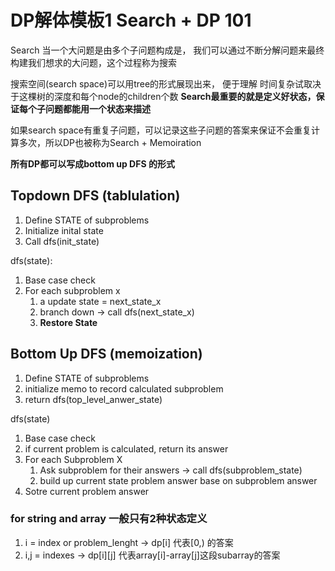 # DP解体模板1 Search + DP 101

Search 当一个大问题是由多个子问题构成是， 我们可以通过不断分解问题来最终构建我们想求的大问题，这个过程称为搜索

搜索空间(search space)可以用tree的形式展现出来， 便于理解
时间复杂试取决于这棵树的深度和每个node的children个数
**Search最重要的就是定义好状态，保证每个子问题都能用一个状态来描述**

如果search space有重复子问题，可以记录这些子问题的答案来保证不会重复计算多次，所以DP也被称为Search + Memoiration

**所有DP都可以写成bottom up DFS 的形式**


## Topdown DFS (tablulation)

1. Define STATE of subproblems
2. Initialize inital state
3. Call dfs(init_state)


dfs(state):
1. Base case check
2. For each subproblem x
   1. a update state = next_state_x
   2. branch down -> call dfs(next_state_x)
   3. **Restore State**


## Bottom Up DFS (memoization)

1. Define STATE of subproblems
2. initialize memo to record calculated subproblem
3. return dfs(top_level_anwer_state)


dfs(state)
1. Base case check
2. if current problem is calculated, return its answer
3. For each Subproblem X
   1. Ask subproblem for their answers -> call dfs(subproblem_state)
   2. build up current state problem answer base on subproblem answer
4. Sotre current problem answer


### for string and array 一般只有2种状态定义
1. i = index or problem_lenght -> dp[i] 代表[0,) 的答案
2. i,j = indexes -> dp[i][j] 代表array[i]-array[j]这段subarray的答案
   